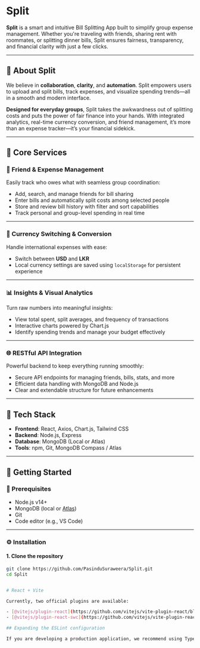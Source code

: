 # Split

**Split** is a smart and intuitive Bill Splitting App built to simplify group expense management. Whether you're traveling with friends, sharing rent with roommates, or splitting dinner bills, Split ensures fairness, transparency, and financial clarity with just a few clicks.

---

## 🚀 About Split

We believe in **collaboration**, **clarity**, and **automation**. Split empowers users to upload and split bills, track expenses, and visualize spending trends—all in a smooth and modern interface.

**Designed for everyday groups**, Split takes the awkwardness out of splitting costs and puts the power of fair finance into your hands. With integrated analytics, real-time currency conversion, and friend management, it’s more than an expense tracker—it’s your financial sidekick.

---

## 🧰 Core Services

### 👫 Friend & Expense Management
Easily track who owes what with seamless group coordination:
- Add, search, and manage friends for bill sharing
- Enter bills and automatically split costs among selected people
- Store and review bill history with filter and sort capabilities
- Track personal and group-level spending in real time

---

### 💱 Currency Switching & Conversion
Handle international expenses with ease:
- Switch between **USD** and **LKR**
- Local currency settings are saved using `localStorage` for persistent experience

---

### 📊 Insights & Visual Analytics
Turn raw numbers into meaningful insights:
- View total spent, split averages, and frequency of transactions
- Interactive charts powered by Chart.js
- Identify spending trends and manage your budget effectively

---

### 🌐 RESTful API Integration
Powerful backend to keep everything running smoothly:
- Secure API endpoints for managing friends, bills, stats, and more
- Efficient data handling with MongoDB and Node.js
- Clear and extendable structure for future enhancements

---

## 📎 Tech Stack

- **Frontend**: React, Axios, Chart.js, Tailwind CSS  
- **Backend**: Node.js, Express  
- **Database**: MongoDB (Local or Atlas)  
- **Tools**: npm, Git, MongoDB Compass / Atlas

---

## 🧪 Getting Started

### 🔧 Prerequisites
- Node.js v14+
- MongoDB (local or [Atlas](https://www.mongodb.com/cloud/atlas))
- Git
- Code editor (e.g., VS Code)

---

### ⚙️ Installation

#### 1. Clone the repository
```bash
git clone https://github.com/PasinduSuraweera/Split.git
cd Split


# React + Vite

Currently, two official plugins are available:

- [@vitejs/plugin-react](https://github.com/vitejs/vite-plugin-react/blob/main/packages/plugin-react) uses [Babel](https://babeljs.io/) for Fast Refresh
- [@vitejs/plugin-react-swc](https://github.com/vitejs/vite-plugin-react/blob/main/packages/plugin-react-swc) uses [SWC](https://swc.rs/) for Fast Refresh

## Expanding the ESLint configuration

If you are developing a production application, we recommend using TypeScript with type-aware lint rules enabled. Check out the [TS template](https://github.com/vitejs/vite/tree/main/packages/create-vite/template-react-ts) for information on how to integrate TypeScript and [`typescript-eslint`](https://typescript-eslint.io) in your project.
